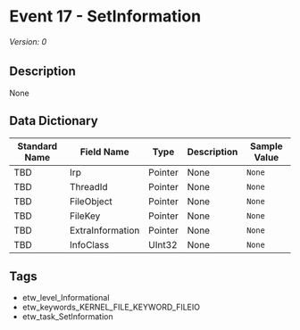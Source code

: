 # Event 17 - SetInformation
###### Version: 0

## Description
None

## Data Dictionary
|Standard Name|Field Name|Type|Description|Sample Value|
|---|---|---|---|---|
|TBD|Irp|Pointer|None|`None`|
|TBD|ThreadId|Pointer|None|`None`|
|TBD|FileObject|Pointer|None|`None`|
|TBD|FileKey|Pointer|None|`None`|
|TBD|ExtraInformation|Pointer|None|`None`|
|TBD|InfoClass|UInt32|None|`None`|

## Tags
* etw_level_Informational
* etw_keywords_KERNEL_FILE_KEYWORD_FILEIO
* etw_task_SetInformation